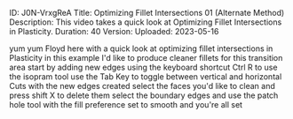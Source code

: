 ID: J0N-VrxgReA
Title: Optimizing Fillet Intersections 01 (Alternate Method)
Description: This video takes a quick look at Optimizing Fillet Intersections in Plasticity.
Duration: 40
Version: 
Uploaded: 2023-05-16

yum yum
Floyd here with a quick look at
optimizing fillet intersections in Plasticity
in this example I'd like to
produce cleaner fillets for this
transition area start by adding new
edges using the keyboard shortcut Ctrl R
to use the isopram tool
use the Tab Key to toggle between
vertical and horizontal Cuts with the
new edges created select the faces you'd
like to clean
and press shift X to delete them select
the boundary edges and use the patch
hole tool with the fill preference set
to smooth and you're all set
